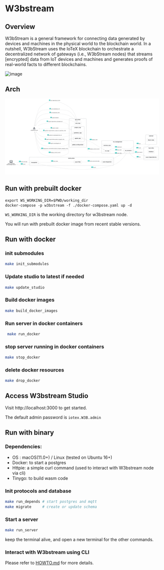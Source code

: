 # W3bstream

## Overview

W3bStream is a general framework for connecting data generated by devices and machines in the physical world to the blockchain world. In a nutshell, W3bStream uses the IoTeX blockchain to orchestrate a decentralized network of gateways (i.e., W3bStream nodes) that streams [encrypted] data from IoT devices and machines and generates proofs of real-world facts to different blockchains.

![image](https://user-images.githubusercontent.com/448293/196618039-365ab2b7-f50a-49c8-a02d-c28e48acafcb.png)


## Arch

![w3bstream](__doc__/modules_and_dataflow.png)

## Run with prebuilt docker

```
export WS_WORKING_DIR=$PWD/working_dir
docker-compose -p w3bstream -f ./docker-compose.yaml up -d
```

`WS_WORKING_DIR` is the working directory for w3bstream node.

You will run with prebuilt docker image from recent stable versions.

## Run with docker

### init submodules

```bash
make init_submodules
```

### Update studio to latest if needed

```bash
make update_studio
```

### Build docker images

```bash
make build_docker_images
```

### Run server in docker containers

```bash
 make run_docker
 ```

 ### stop server running in docker containers
 ```bash
 make stop_docker
 ```
 ### delete docker resources
 ```bash
 make drop_docker
 ```

## Access W3bstream Studio

Visit http://localhost:3000 to get started.

The default admin password is `iotex.W3B.admin`

## Run with binary

### Dependencies:

- OS : macOS(11.0+) / Linux (tested on Ubuntu 16+)
- Docker: to start a postgres
- Httpie: a simple curl command (used to interact with W3bstream node via cli)
- Tinygo: to build wasm code

### Init protocols and database

```sh
make run_depends # start postgres and mqtt
make migrate     # create or update schema
```

### Start a server

```sh
make run_server
```

keep the terminal alive, and open a new terminal for the other commands.

### Interact with W3bstream using CLI

Please refer to [HOWTO.md](./HOWTO.md) for more details.
